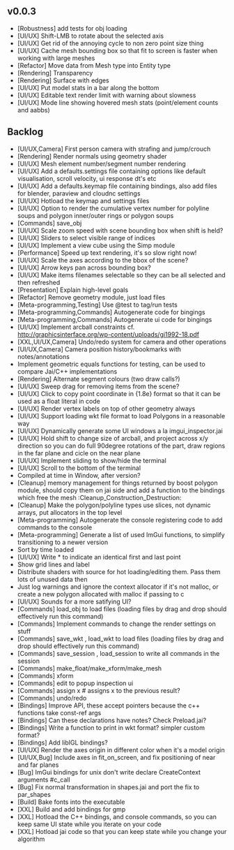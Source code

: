 ## v0.0.3

- [Robustness] add tests for obj loading
- [UI/UX] Shift-LMB to rotate about the selected axis
- [UI/UX] Get rid of the annoying cycle to non zero point size thing
- [UI/UX] Cache mesh bounding box so that fit to screen is faster when working with large meshes
- [Refactor] Move data from Mesh type into Entity type
- [Rendering] Transparency
- [Rendering] Surface with edges
- [UI/UX] Put model stats in a bar along the bottom
- [UI/UX] Editable text render limit with warning about slowness
- [UI/UX] Mode line showing hovered mesh stats (point/element counts and aabbs)

## Backlog

- [UI/UX,Camera] First person camera with strafing and jump/crouch
- [Rendering] Render normals using geometry shader
- [UI/UX] Mesh element number/segment number rendering
- [UI/UX] Add a defaults.settings file containing options like default visualisation, scroll velocity, ui response dt's etc
- [UI/UX] Add a defaults.keymap file containing bindings, also add files for blender, paraview and cloudnc settings
- [UI/UX] Hotload the keymap and settings files
- [UI/UX] Option to render the cumulative vertex number for polyline soups and polygon inner/outer rings or polygon soups
- [Commands] save_obj <filename> <optional-element-index-list>
- [UI/UX] Scale zoom speed with scene bounding box when shift is held?
- [UI/UX] Sliders to select visible range of indices
- [UI/UX] Implement a view cube using the Simp module
- [Performance] Speed up text rendering, it's so slow right now!
- [UI/UX] Scale the axes according to the bbox of the scene?
- [UI/UX] Arrow keys pan across bounding box?
- [UI/UX] Make items filenames selectable so they can be all selected and then refreshed
- [Presentation] Explain high-level goals
- [Refactor] Remove geometry module, just load files
- [Meta-programming,Testing] Use @test to tag/run tests
- [Meta-programming,Commands] Autogenerate code for bingings
- [Meta-programming,Commands] Autogenerate ui code for bingings
- [UI/UX] Implement arcball constraints cf. http://graphicsinterface.org/wp-content/uploads/gi1992-18.pdf
- [XXL,UI/UX,Camera] Undo/redo system for camera and other operations
- [UI/UX,Camera] Camera position history/bookmarks with notes/annotations
- Implement geometric equals functions for testing, can be used to compare Jai/C++ implementations
- [Rendering] Alternate segment colours (two draw calls?)
- [UI/UX] Sweep drag for removing items from the scene?
- [UI/UX] Click to copy point coordinate in {1.8e} format so that it can be used as a float literal in code
- [UI/UX] Render vertex labels on top of other geometry always
- [UI/UX] Support loading wkt file format to load Polygons in a reasonable way
- [UI/UX] Dynamically generate some UI windows a la imgui_inspector.jai
- [UI/UX] Hold shift to change size of arcball, and project across x/y direction so you can do full 90degree rotations of the part, draw regions in the far plane and cicle on the near plane
- [UI/UX] Implement sliding to show/hide the terminal
- [UI/UX] Scroll to the bottom of the terminal
- Compiled at time in Window, after version?
- [Cleanup] memory management for things returned by boost polygon module, should copy them on jai side and add a function to the bindings which free the mesh :Cleanup_Construction_Destruction:
- [Cleanup] Make the polygon/polyline types use slices, not dynamic arrays, put allocators in the top level
- [Meta-programming] Autogenerate the console registering code to add commands to the console
- [Meta-programming] Generate a list of used ImGui functions, to simplify transitioning to a newer version
- Sort by time loaded
- [UI/UX] Write * to indicate an identical first and last point
- Show grid lines and label
- Distribute shaders with source for hot loading/editing them. Pass them lots of unused data then
- Just log warnings and ignore the context allocator if it's not malloc, or create a new polygon allocated with malloc if passing to c
- [UI/UX] Sounds for a more satifying UI?
- [Commands] load_obj <filename> to load files (loading files by drag and drop should effectively run this command)
- [Commands] Implement commands to change the render settings on stuff
- [Commands] save_wkt <filename>, load_wkt <filename> to load files (loading files by drag and drop should effectively run this command)
- [Commands] save_session <filename>, load_session <session> to write all commands in the session
- [Commands] make_float/make_xform/make_mesh
- [Commands] xform <id> <transform>
- [Commands] edit <id> to popup inspection ui
- [Commands] assign x # assigns x to the previous result?
- [Commands] undo/redo
- [Bindings] Improve API, these accept pointers because the c++ functions take const-ref args
- [Bindings] Can these declarations have notes? Check Preload.jai?
- [Bindings] Write a function to print in wkt format? simpler custom format?
- [Bindings] Add libIGL bindings?
- [UI/UX] Render the axes origin in different color when it's a model origin
- [UI/UX,Bug] Include axes in fit_on_screen, and fix positioning of near and far planes
- [Bug] ImGui bindings for unix don't write declare CreateContext arguments #c_call
- [Bug] Fix normal transformation in shapes.jai and port the fix to par_shapes
- [Build] Bake fonts into the executable
- [XXL] Build and add bindings for gmp
- [XXL] Hotload the C++ bindings, and console commands, so you can keep same UI state while you iterate on your code
- [XXL] Hotload jai code so that you can keep state while you change your algorithm

